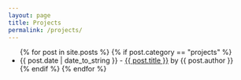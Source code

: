 ```yaml
---
layout: page
title: Projects
permalink: /projects/
---
```


<div id="posts">
  <ul>
    {% for post in site.posts %}
	{% if post.category == "projects" %}
      <li><span>{{ post.date | date_to_string }}</span> - <a href="{{ site.baseurl }}{{ post.url }}">{{ post.title }}</a> by <span class="italic">{{ post.author }}</span></li>
	{% endif %}    
{% endfor %}
  </ul>
</div>

